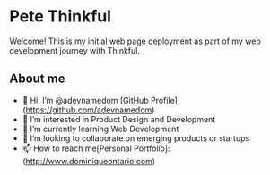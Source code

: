 <h1>Pete Thinkful</h1>

Welcome! This is my initial web page deployment as part of my web development journey with Thinkful.

<h2>About me</h2>

- 👋 Hi, I’m @adevnamedom [GitHub Profile] (https://github.com/adevnamedom)
- 👀 I’m interested in Product Design and Development
- 🌱 I’m currently learning Web Development
- 💞️ I’m looking to collaborate on emerging products or startups
- 📫 How to reach me[Personal Portfolio]: (http://www.dominiqueontario.com)

<!---
adevnamedom/adevnamedom is a ✨ special ✨ repository because its `README.md` (this file) appears on your GitHub profile.
You can click the Preview link to take a look at your changes.
--->
